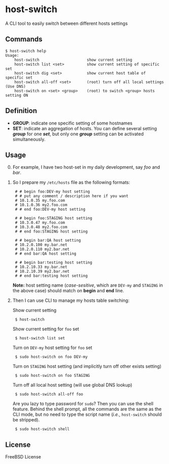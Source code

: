 host-switch
===========
A CLI tool to easily switch between different hosts settings

Commands
--------
    $ host-switch help
    Usage:
        host-switch                     show current setting
        host-switch list <set>          show current setting of specific set
        host-switch dig <set>           show current host table of specific set
        host-switch all-off <set>       (root) turn off all local settings (Use DNS)
        host-switch on <set> <group>    (root) to switch <group> hosts setting ON

Definition
----------
* __GROUP__: indicate one specific setting of some hostnames
* __SET__: indicate an aggregation of hosts. You can define several setting __*group*__ for one __*set*__, but only one __*group*__ setting can be activated simultaneously.


Usage
-----
0. For example, I have two host-set in my daily development, say _foo_ and _bar_.

1. So I prepare my `/etc/hosts` file as the following formats:

        # # begin foo:DEV-my host setting
        # # put any comment / description here if you want
        # 10.1.0.35 my.foo.com
        # 10.1.0.36 my2.foo.com
        # # end foo:DEV-my host setting

        # # begin foo:STAGING host setting
        # 10.3.0.47 my.foo.com
        # 10.3.0.48 my2.foo.com
        # # end foo:STAGING host setting

        # # begin bar:QA host setting
        # 10.2.0.100 my.bar.net
        # 10.2.0.110 my2.bar.net
        # # end bar:QA host setting

        # # begin bar:testing host setting
        # 10.2.10.33 my.bar.net
        # 10.2.10.39 my2.bar.net
        # # end bar:testing host setting

    __Note:__ host setting name (_case-sesitive_, which are `DEV-my` and `STAGING` in the above case) should match on **begin** and **end** line.

2. Then I can use CLI to manage my hosts table switching:

    Show current setting

        $ host-switch

    Show current setting for `foo` set

        $ host-switch list set

    Turn on `DEV-my` host setting for `foo` set

        $ sudo host-switch on foo DEV-my

    Turn on `STAGING` host setting (and implicitly turn off other exists setting)

        $ sudo host-switch on foo STAGING

    Turn off all local host setting (will use global DNS lookup)

        $ sudo host-switch all-off foo

    Are you lazy to type password for `sudo`? Then you can use the shell feature. Behind the shell prompt, all the commands are the same as the CLI mode, but no need to type the script name (*i.e.*, `host-switch` should be stripped).

        $ sudo host-switch shell

License
-------
FreeBSD License
